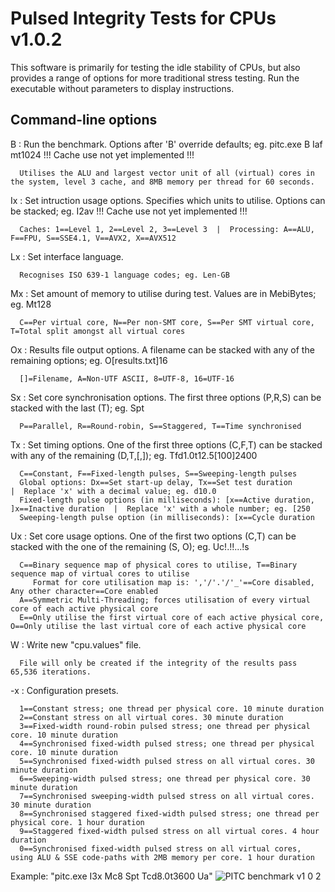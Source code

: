 # Pulsed Integrity Tests for CPUs v1.0.2


This software is primarily for testing the idle stability of CPUs, but also provides a range of options for more traditional stress testing. Run the executable without parameters to display instructions.


Command-line options
--------------------
 B  : Run the benchmark. Options after 'B' override defaults; eg. pitc.exe B Iaf mt1024 !!! Cache use not yet implemented !!!
 
      Utilises the ALU and largest vector unit of all (virtual) cores in the system, level 3 cache, and 8MB memory per thread for 60 seconds.
 Ix : Set intruction usage options. Specifies which units to utilise. Options can be stacked; eg. I2av !!! Cache use not yet implemented !!!
 
      Caches: 1==Level 1, 2==Level 2, 3==Level 3  |  Processing: A==ALU, F==FPU, S==SSE4.1, V==AVX2, X==AVX512
 Lx : Set interface language.
 
      Recognises ISO 639-1 language codes; eg. Len-GB
 Mx : Set amount of memory to utilise during test. Values are in MebiBytes; eg. Mt128
 
      C==Per virtual core, N==Per non-SMT core, S==Per SMT virtual core, T=Total split amongst all virtual cores
 Ox : Results file output options. A filename can be stacked with any of the remaining options; eg. O[results.txt]16
 
      []=Filename, A=Non-UTF ASCII, 8=UTF-8, 16=UTF-16
 Sx : Set core synchronisation options. The first three options (P,R,S) can be stacked with the last (T); eg. Spt
 
      P==Parallel, R==Round-robin, S==Staggered, T==Time synchronised
 Tx : Set timing options. One of the first three options (C,F,T) can be stacked with any of the remaining (D,T,[,]); eg. Tfd1.0t12.5[100]2400
 
      C==Constant, F==Fixed-length pulses, S==Sweeping-length pulses
      Global options: Dx==Set start-up delay, Tx==Set test duration                             |  Replace 'x' with a decimal value; eg. d10.0
      Fixed-length pulse options (in milliseconds): [x==Active duration, ]x==Inactive duration  |  Replace 'x' with a whole number; eg. [250
      Sweeping-length pulse option (in milliseconds): [x==Cycle duration
 Ux : Set core usage options. One of the first two options (C,T) can be stacked with the one of the remaining (S, O); eg. Uc!.!!...!s
 
      C==Binary sequence map of physical cores to utilise, T==Binary sequence map of virtual cores to utilise
         Format for core utilisation map is: ','/'.'/'_'==Core disabled, Any other character==Core enabled
      A==Symmetric Multi-Threading; forces utilisation of every virtual core of each active physical core
      E==Only utilise the first virtual core of each active physical core, O==Only utilise the last virtual core of each active physical core
 W  : Write new "cpu.values" file.
 
      File will only be created if the integrity of the results pass 65,536 iterations.
 -x : Configuration presets.
 
      1==Constant stress; one thread per physical core. 10 minute duration
      2==Constant stress on all virtual cores. 30 minute duration
      3==Fixed-width round-robin pulsed stress; one thread per physical core. 10 minute duration
      4==Synchronised fixed-width pulsed stress; one thread per physical core. 10 minute duration
      5==Synchronised fixed-width pulsed stress on all virtual cores. 30 minute duration
      6==Sweeping-width pulsed stress; one thread per physical core. 30 minute duration
      7==Synchronised sweeping-width pulsed stress on all virtual cores. 30 minute duration
      8==Synchronised staggered fixed-width pulsed stress; one thread per physical core. 1 hour duration
      9==Staggered fixed-width pulsed stress on all virtual cores. 4 hour duration
      0==Synchronised fixed-width pulsed stress on all virtual cores, using ALU & SSE code-paths with 2MB memory per core. 1 hour duration


Example: "pitc.exe I3x Mc8 Spt Tcd8.0t3600 Ua"
![PITC benchmark v1 0 2](https://github.com/user-attachments/assets/543ed696-ed0f-4ac8-8328-887109a0c2dc)
